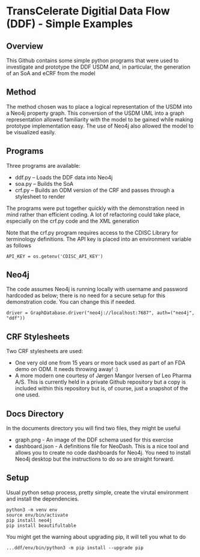 # TransCelerate Digitial Data Flow (DDF) - Simple Examples
## Overview
This Github contains some simple python programs that were used to investigate and prototype the DDF USDM and, in particular, the generation of an SoA and eCRF from the model
## Method
The method chosen was to place a logical representation of the USDM into a Neo4j property graph. This conversion of the USDM UML into a graph representation allowed familiarity with the model to be gained while making prototype implementation easy. The use of Neo4j also allowed the model to be visualized easily.
## Programs
Three programs are available:
-	ddf.py – Loads the DDF data into Neo4j
-	soa.py – Builds the SoA
-	crf.py – Builds an ODM version of the CRF and passes through a stylesheet to render

The programs were put together quickly with the demonstration need in mind rather than efficient coding. A lot of refactoring could take place, especially on the crf.py code and the XML generation

Note that the crf.py program requires access to the CDISC Library for terminology definitions. The API key is placed into an environment variable as follows

```
API_KEY = os.getenv('CDISC_API_KEY')
```

## Neo4j
The code assumes Neo4j is running locally with username and password hardcoded as below; there is no need for a secure setup for this demonstration code. You can change this if needed.
```
driver = GraphDatabase.driver("neo4j://localhost:7687", auth=("neo4j", "ddf"))
```
## CRF Stylesheets
Two CRF stylesheets are used:
- One very old one from 15 years or more back used as part of an FDA demo on ODM. It needs throwing away! :)
- A more modern one courtesy of Jørgen Mangor Iversen of Leo Pharma A/S. This is currently held in a private Github repository but a copy is included within this repository but is, of course, just a snapshot of the one used.

## Docs Directory
In the documents directory you will find two files, they might be useful
- graph.png - An image of the DDF schema used for this exercise
- dashboard.json - A definitions file for NeoDash. This is a nice tool and allows you to create no code dashboards for Neo4j. You need to install Neo4j desktop but the instructions to do so are straight forward.

## Setup
Usual python setup process, pretty simple, create the virutal environment and install the dependencies.
```
python3 -m venv env
source env/bin/activate
pip install neo4j
pip install beautifultable
```
You might get the warning about upgrading pip, it will tell you what to do
```
...ddf/env/bin/python3 -m pip install --upgrade pip
```